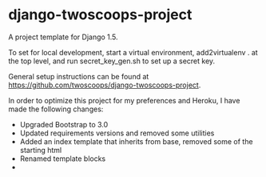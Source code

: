# django-twoscoops-project

A project template for Django 1.5.

To set for local development, start a virtual environment, add2virtualenv . at the top level, and run secret_key_gen.sh to set up a secret key.

General setup instructions can be found at https://github.com/twoscoops/django-twoscoops-project.

In order to optimize this project for my preferences and Heroku, I have made the following changes:

- Upgraded Bootstrap to 3.0
- Updated requirements versions and removed some utilities
- Added an index template that inherits from base, removed some of the starting html
- Renamed template blocks
-